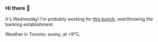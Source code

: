 ### Hi there :wave:

It's Wednesday! I'm probably working for [this bunch](https://github.com/kohofinancial), overthrowing the banking establishment.

Weather in Toronto: sunny, at +9°C.
